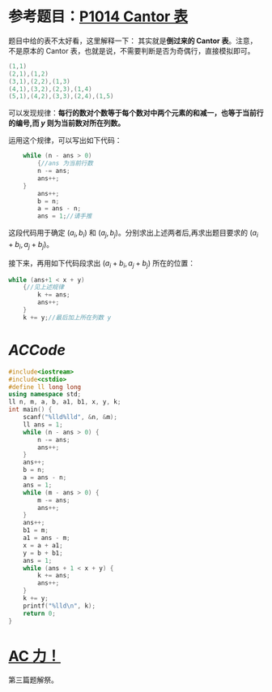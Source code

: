 # 参考题目：[P1014 Cantor 表](https://www.luogu.com.cn/problem/P1014)
题目中给的表不太好看，这里解释一下：
其实就是**倒过来的 Cantor 表**。注意，不是原本的 Cantor 表，也就是说，不需要判断是否为奇偶行，直接模拟即可。


```cpp
(1,1)
(2,1),(1,2)
(3,1),(2,2),(1,3)
(4,1),(3,2),(2,3),(1,4)
(5,1),(4,2),(3,3),(2,4),(1,5)
```

可以发现规律：**每行的数对个数等于每个数对中两个元素的和减一，也等于当前行的编号,而 $y$ 则为当前数对所在列数。**


运用这个规律，可以写出如下代码：


```cpp
	while (n - ans > 0)
    	{//ans 为当前行数
		n -= ans;
		ans++;
	}
    	ans++;
    	b = n;
    	a = ans - n;
    	ans = 1;//请手推
```

这段代码用于确定 $(a_i,b_i)$ 和 $(a_j,b_j)$。分别求出上述两者后,再求出题目要求的 $(a_i+b_i,a_j+b_j)$。


接下来，再用如下代码段求出 $(a_i+b_i,a_j+b_j)$ 所在的位置：


```cpp
while (ans+1 < x + y)
	{//见上述规律
		k += ans;
		ans++;
	}
	k += y;//最后加上所在列数 y
```

# $ACCode$
```cpp
#include<iostream>
#include<cstdio>
#define ll long long
using namespace std;
ll n, m, a, b, a1, b1, x, y, k;
int main() {
	scanf("%lld%lld", &n, &m);
	ll ans = 1;
	while (n - ans > 0) {
		n -= ans;
		ans++;
	}
	ans++;
	b = n;
	a = ans - n;
	ans = 1;
	while (m - ans > 0) {
		m -= ans;
		ans++;
	}
	ans++;
	b1 = m;
	a1 = ans - m;
	x = a + a1;
	y = b + b1;
	ans = 1;
	while (ans + 1 < x + y) {
		k += ans;
		ans++;
	}
	k += y;
	printf("%lld\n", k);
	return 0;
}
```

# [AC 力！](https://www.luogu.com.cn/record/89785439)


第三篇题解祭。